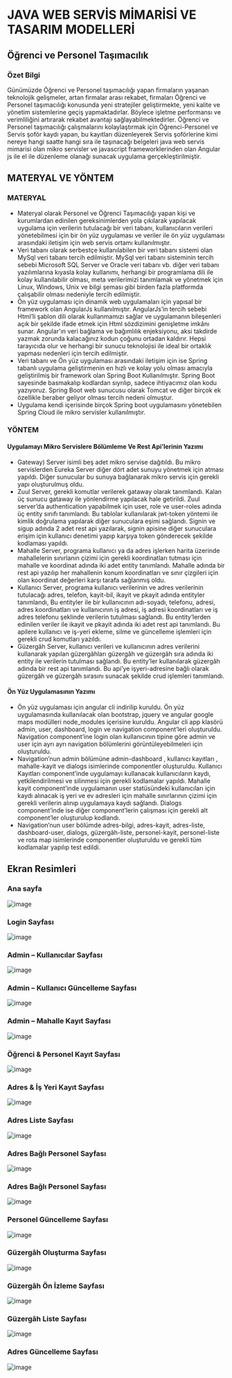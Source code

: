 # JAVA WEB SERVİS MİMARİSİ VE TASARIM MODELLERİ
## Öğrenci ve Personel Taşımacılık
### Özet Bilgi
Günümüzde Öğrenci ve Personel taşımacılığı yapan firmaların yaşanan teknolojik gelişmeler, artan firmalar arası rekabet, firmaları Öğrenci ve Personel taşımacılığı konusunda yeni stratejiler geliştirmekte, yeni kalite ve yönetim sistemlerine geçiş yapmaktadırlar. Böylece işletme performansı ve verimliliğini artırarak rekabet avantajı sağlayabilmektedirler. Öğrenci ve Personel taşımacılığı çalışmalarını kolaylaştırmak için Öğrenci-Personel ve Servis şoför kaydı yapan, bu kayıtları düzenleyerek Servis şoförlerine kimi nereye hangi saatte hangi sıra ile taşınacağı belgeleri java web servis mimarisi olan mikro servisler ve javascript frameworklerinden olan Angular js ile el ile düzenleme olanağı sunacak uygulama gerçekleştirilmiştir.
## MATERYAL VE YÖNTEM
### MATERYAL
* Materyal olarak Personel ve Öğrenci Taşımacılığı yapan kişi ve kurumlardan edinilen gereksinimlerden yola çıkılarak yapılacak uygulama için verilerin tutulacağı bir veri tabanı, kullanıcıların verileri yönetebilmesi için bir ön yüz uygulaması ve veriler ile ön yüz uygulaması arasındaki iletişim için web servis ortamı kullanılmıştır.
* Veri tabanı olarak serbestçe kullanılabilen bir veri tabanı sistemi olan MySql veri tabanı tercih edilmiştir. MySql veri tabanı sisteminin tercih sebebi Microsoft SQL Server ve Oracle veri tabanı vb. diğer veri tabanı yazılımlarına kıyasla kolay kullanımı, herhangi bir programlama dili ile kolay kullanılabilir olması, meta verilerimizi tanımlamak ve yönetmek için Linux, Windows, Unix ve bilgi şeması gibi birden fazla platformda çalışabilir olması nedeniyle tercih edilmiştir.
* Ön yüz uygulaması için dinamik web uygulamaları için yapısal bir framework olan AngularJs kullanılmıştır. AngularJs’in tercih sebebi Html’li şablon dili olarak kullanmamızı sağlar ve uygulamanın bileşenleri açık bir şekilde ifade etmek için Html sözdizimini genişletme imkânı sunar. Angular'ın veri bağlama ve bağımlılık enjeksiyonu, aksi takdirde yazmak zorunda kalacağınız kodun çoğunu ortadan kaldırır. Hepsi tarayıcıda olur ve herhangi bir sunucu teknolojisi ile ideal bir ortaklık yapması nedenleri için tercih edilmiştir.
* Veri tabanı ve Ön yüz uygulaması arasındaki iletişim için ise Spring tabanlı uygulama geliştirmenin en hızlı ve kolay yolu olması amacıyla geliştirilmiş bir framework olan Spring Boot Kullanılmıştır. Spring Boot sayesinde basmakalıp kodlardan sıyrılıp, sadece ihtiyacımız olan kodu yazıyoruz. Spring Boot web sunucusu olarak Tomcat ve diğer birçok ek özellikle beraber geliyor olması tercih nedeni olmuştur.
* Uygulama kendi içerisinde birçok Spring boot uygulamasını yönetebilen Spring Cloud ile mikro servisler kullanılmıştır.
### YÖNTEM
#### Uygulamayı Mikro Servislere Bölümleme Ve Rest Api’lerinin Yazımı
* Gateway) Server isimli beş adet mikro servise dağıtıldı. Bu mikro servislerden Eureka Server diğer dört adet sunuyu yönetmek için atması yapıldı. Diğer sunucular bu sunuya bağlanarak mikro servis için gerekli yapı oluşturulmuş oldu.
* Zuul Server, gerekli komutlar verilerek gataway olarak tanımlandı. Kalan üç sunucu gataway ile yönlendirme yapılacak hale getirildi. Zuul server’da authentication yapabilmek için user, role ve user-roles adında üç entity sınıfı tanımlandı. Bu tablolar kullanılarak jwt-token yöntemi ile kimlik doğrulama yapılarak diğer sunuculara eşimi sağlandı. Signin ve sigup adında 2 adet rest api yazılarak, signin apisine diğer sunuculara erişim için kullanıcı denetimi yapıp karşıya token gönderecek şekilde kodlaması yapıldı.
* Mahalle Server, programa kullanıcı ya da adres işlerken harita üzerinde mahallelerin sınırlanın çizimi için gerekli koordinatları tutması için mahalle ve koordinat adında iki adet entity tanımlandı. Mahalle adında bir rest api yazılıp her mahallenin konum koordinatları ve sınır çizgileri için olan koordinat değerleri karşı tarafa sağlanmış oldu.
* Kullanıcı Server, programa kullanıcı verilerinin ve adres verilerinin tutulacağı adres, telefon, kayit-bil, ikayit ve pkayit adında entityler tanımlandı, Bu entityler ile bir kullanıcının adı-soyadı, telefonu, adresi, adres koordinatları ve kullanıcının iş adresi, iş adresi koordinatları ve iş adres telefonu şeklinde verilerin tutulması sağlandı. Bu entity’lerden edinilen veriler ile ikayit ve pkayit adında iki adet rest api tanımlandı. Bu apilere kullanıcı ve iş-yeri ekleme, silme ve güncelleme işlemleri için gerekli crud komutları yazıldı.
* Güzergâh Server, kullanıcı verileri ve kullanıcının adres verilerini kullanarak yapılan güzergâhları güzergâh ve güzergâh sıra adında iki entity ile verilerin tutulması sağlandı. Bu entity’ler kullanılarak güzergâh adında bir rest api tanımlandı. Bu api’ye işyeri-adresine bağlı olarak güzergâh ve güzergâh sırasını sunacak şekilde crud işlemleri tanımlandı.
#### Ön Yüz Uygulamasının Yazımı
* Ön yüz uygulaması için angular cli indirilip kuruldu. Ön yüz uygulamasında kullanılacak olan bootstrap, jquery ve angular google maps modülleri node_modules içerisine kuruldu.
Angular cli app klasörü admin, user, dashboard, login ve navigation component’leri oluşturuldu. Navigation component’ine login olan kullanıcının tipine göre admin ve user için ayrı ayrı navigation bölümlerini görüntüleyebilmeleri için oluşturuldu.
* Navigation’nun admin bölümüne admin-dashboard , kullanıcı kayıtları , mahalle-kayit ve dialogs isimlerinde componentler oluşturuldu. Kullanıcı Kayıtları component’inde uygulamayı kullanacak kullanıcıların kaydı, yetkilendirilmesi ve silinmesi için gerekli kodlamalar yapıldı. Mahalle kayit component’inde uygulamanın user statüsündeki kullanıcıları için kaydı alınacak iş yeri ve ev adresleri için mahalle sınırlarının çizimi için gerekli verilerin alınıp uygulamaya kaydı sağlandı. Dialogs component’inde ise diğer component’lerin çalışması için gerekli alt component’ler oluşturulup kodlandı. 
* Navigation’nun user bölümde adres-bilgi, adres-kayit, adres-liste, dashboard-user, dialogs, güzergâh-liste, personel-kayit, personel-liste ve rota map isimlerinde componentler oluşturuldu ve gerekli tüm kodlamalar yapılıp test edildi.

## Ekran Resimleri
### Ana sayfa
![image](https://user-images.githubusercontent.com/65366156/102689449-438a1e80-420f-11eb-8132-53ef13590ec9.png)
### Login Sayfası
![image](https://user-images.githubusercontent.com/65366156/102689468-7207f980-420f-11eb-8009-cb01a2717453.png)
### Admin – Kullanıcılar Sayfası
![image](https://user-images.githubusercontent.com/65366156/102689477-7d5b2500-420f-11eb-8a57-7dfaecbe2da8.png)
### Admin – Kullanıcı Güncelleme Sayfası
![image](https://user-images.githubusercontent.com/65366156/102689487-89df7d80-420f-11eb-8595-2677b9634cdb.png)
### Admin – 	Mahalle Kayıt Sayfası
![image](https://user-images.githubusercontent.com/65366156/102689491-9368e580-420f-11eb-8949-cf1a855864ae.png)
### Öğrenci & Personel Kayıt Sayfası
![image](https://user-images.githubusercontent.com/65366156/102689506-b398a480-420f-11eb-9ddb-b190685be080.png)
###  Adres & İş Yeri Kayıt Sayfası
![image](https://user-images.githubusercontent.com/65366156/102689540-f5c1e600-420f-11eb-8a31-d9e7a6afe8e8.png)
### Adres Liste Sayfası
![image](https://user-images.githubusercontent.com/65366156/102689548-01151180-4210-11eb-9d2a-cbe750fe3d46.png)
### Adres Bağlı Personel Sayfası
![image](https://user-images.githubusercontent.com/65366156/102689552-0a9e7980-4210-11eb-96d0-aca6c20c6e22.png)
### Adres Bağlı Personel Sayfası
![image](https://user-images.githubusercontent.com/65366156/102689556-1427e180-4210-11eb-9cba-473c90844f32.png)
### Personel Güncelleme Sayfası
![image](https://user-images.githubusercontent.com/65366156/102689562-2144d080-4210-11eb-82c0-7c6b3905cf19.png)
### Güzergâh Oluşturma Sayfası
![image](https://user-images.githubusercontent.com/65366156/102689567-2d309280-4210-11eb-9a93-c89aa5c436b7.png)
### Güzergâh Ön İzleme Sayfası
![image](https://user-images.githubusercontent.com/65366156/102689575-37529100-4210-11eb-89ae-8527918ba48b.png)
### Güzergâh Liste Sayfası 
![image](https://user-images.githubusercontent.com/65366156/102689583-45081680-4210-11eb-8d18-6ff0036cbccc.png)
### Adres Güncelleme Sayfası
![image](https://user-images.githubusercontent.com/65366156/102689588-4d605180-4210-11eb-921a-a0de03d0d38c.png)


 
